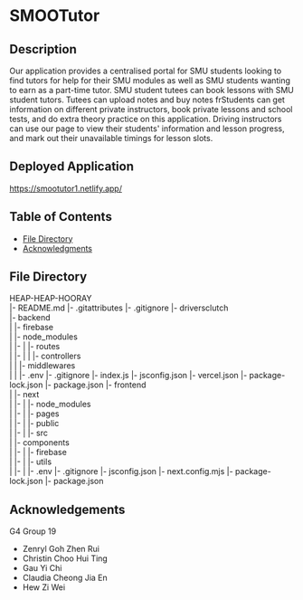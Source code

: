# SMOOTutor

## Description
Our application provides a centralised portal for SMU students looking to find tutors for help for their SMU modules as well as SMU students wanting to earn as a part-time tutor. SMU student tutees can book lessons with SMU student tutors. Tutees can upload notes and buy notes frStudents can get information on different private instructors, book private lessons and school tests, and do extra theory practice on this application. Driving instructors can use our page to view their students' information and lesson progress, and mark out their unavailable timings for lesson slots. 

## Deployed Application
https://smootutor1.netlify.app/


## Table of Contents
- [File Directory](#directory)
- [Acknowledgments](#acknowledgments)




## File Directory
HEAP-HEAP-HOORAY\
    |- README.md
    |- .gitattributes
    |- .gitignore
    |- driversclutch\
                |- backend\
                            |
                            |- firebase\
                            |
                            |- node_modules\
                            |    |- <generated npm files here>
                            |
                            |- routes\
                            |    |- <routers for different features>
                            |
                            |
                            |- controllers\
                            |
                            |
                            |- middlewares\
                            |
                            |
                            |- .env
                            |- .gitignore
                            |- index.js
                            |- jsconfig.json
                            |- vercel.json
                            |- package-lock.json
                            |- package.json
                |- frontend\
                            |
                            |- next\
                            |    |- <build output for the project>
                            |
                            |- node_modules\
                            |    |- <generated npm files here>
                            |
                            |- pages\
                            |    |- <pages in the project>
                            |
                            |- public\
                            |    |- <images used for the project>
                            |
                            |- src\
                                    |
                                    |- components\
                                    |    |- <components used in the project>
                                    |
                                    |- firebase\
                                    |    |- <firebase files to link to the database>
                            |
                            |- utils\
                            |    |- <axios for api>
                            |
                            |- .env
                            |- .gitignore
                            |- jsconfig.json
                            |- next.config.mjs
                            |- package-lock.json
                            |- package.json


## Acknowledgements

G4 Group 19 
- Zenryl Goh Zhen Rui
- Christin Choo Hui Ting
- Gau Yi Chi
- Claudia Cheong Jia En
- Hew Zi Wei

